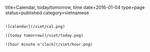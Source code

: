 title=Calendar, today/tomorrow, time
date=2016-01-04
type=page
status=published
category=vietnamese
~~~~~~

![calendar](/viet/cal.png)

![today tomorrow](/viet/today.png)

![hour minute o'clock](/viet/hour.png)